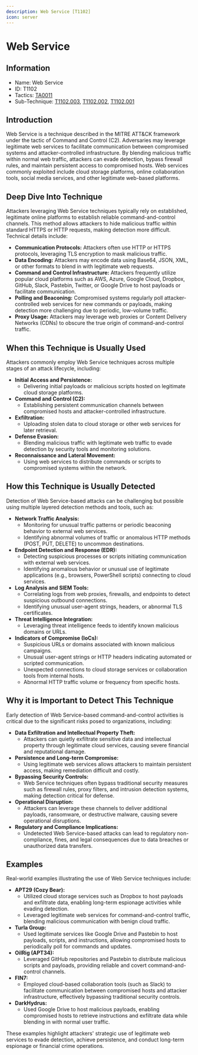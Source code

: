 ```yaml
---
description: Web Service [T1102]
icon: server
---
```


# Web Service

## Information

* Name: Web Service
* ID: T1102
* Tactics: [TA0011](../)
* Sub-Technique: [T1102.003](t1102.003.md), [T1102.002](t1102.002.md), [T1102.001](t1102.001.md)

## Introduction

Web Service is a technique described in the MITRE ATT\&CK framework under the tactic of Command and Control (C2). Adversaries may leverage legitimate web services to facilitate communication between compromised systems and attacker-controlled infrastructure. By blending malicious traffic within normal web traffic, attackers can evade detection, bypass firewall rules, and maintain persistent access to compromised hosts. Web services commonly exploited include cloud storage platforms, online collaboration tools, social media services, and other legitimate web-based platforms.

## Deep Dive Into Technique

Attackers leveraging Web Service techniques typically rely on established, legitimate online platforms to establish reliable command-and-control channels. This method allows attackers to hide malicious traffic within standard HTTPS or HTTP requests, making detection more difficult. Technical details include:

* **Communication Protocols:** Attackers often use HTTP or HTTPS protocols, leveraging TLS encryption to mask malicious traffic.
* **Data Encoding:** Attackers may encode data using Base64, JSON, XML, or other formats to blend in with legitimate web requests.
* **Command and Control Infrastructure:** Attackers frequently utilize popular cloud platforms such as AWS, Azure, Google Cloud, Dropbox, GitHub, Slack, Pastebin, Twitter, or Google Drive to host payloads or facilitate communication.
* **Polling and Beaconing:** Compromised systems regularly poll attacker-controlled web services for new commands or payloads, making detection more challenging due to periodic, low-volume traffic.
* **Proxy Usage:** Attackers may leverage web proxies or Content Delivery Networks (CDNs) to obscure the true origin of command-and-control traffic.

## When this Technique is Usually Used

Attackers commonly employ Web Service techniques across multiple stages of an attack lifecycle, including:

* **Initial Access and Persistence:**
  * Delivering initial payloads or malicious scripts hosted on legitimate cloud storage platforms.
* **Command and Control (C2):**
  * Establishing persistent communication channels between compromised hosts and attacker-controlled infrastructure.
* **Exfiltration:**
  * Uploading stolen data to cloud storage or other web services for later retrieval.
* **Defense Evasion:**
  * Blending malicious traffic with legitimate web traffic to evade detection by security tools and monitoring solutions.
* **Reconnaissance and Lateral Movement:**
  * Using web services to distribute commands or scripts to compromised systems within the network.

## How this Technique is Usually Detected

Detection of Web Service-based attacks can be challenging but possible using multiple layered detection methods and tools, such as:

* **Network Traffic Analysis:**
  * Monitoring for unusual traffic patterns or periodic beaconing behavior to external web services.
  * Identifying abnormal volumes of traffic or anomalous HTTP methods (POST, PUT, DELETE) to uncommon destinations.
* **Endpoint Detection and Response (EDR):**
  * Detecting suspicious processes or scripts initiating communication with external web services.
  * Identifying anomalous behavior or unusual use of legitimate applications (e.g., browsers, PowerShell scripts) connecting to cloud services.
* **Log Analysis and SIEM Tools:**
  * Correlating logs from web proxies, firewalls, and endpoints to detect suspicious outbound connections.
  * Identifying unusual user-agent strings, headers, or abnormal TLS certificates.
* **Threat Intelligence Integration:**
  * Leveraging threat intelligence feeds to identify known malicious domains or URLs.
* **Indicators of Compromise (IoCs):**
  * Suspicious URLs or domains associated with known malicious campaigns.
  * Unusual user-agent strings or HTTP headers indicating automated or scripted communication.
  * Unexpected connections to cloud storage services or collaboration tools from internal hosts.
  * Abnormal HTTP traffic volume or frequency from specific hosts.

## Why it is Important to Detect This Technique

Early detection of Web Service-based command-and-control activities is critical due to the significant risks posed to organizations, including:

* **Data Exfiltration and Intellectual Property Theft:**
  * Attackers can quietly exfiltrate sensitive data and intellectual property through legitimate cloud services, causing severe financial and reputational damage.
* **Persistence and Long-term Compromise:**
  * Using legitimate web services allows attackers to maintain persistent access, making remediation difficult and costly.
* **Bypassing Security Controls:**
  * Web Service techniques often bypass traditional security measures such as firewall rules, proxy filters, and intrusion detection systems, making detection critical for defense.
* **Operational Disruption:**
  * Attackers can leverage these channels to deliver additional payloads, ransomware, or destructive malware, causing severe operational disruptions.
* **Regulatory and Compliance Implications:**
  * Undetected Web Service-based attacks can lead to regulatory non-compliance, fines, and legal consequences due to data breaches or unauthorized data transfers.

## Examples

Real-world examples illustrating the use of Web Service techniques include:

* **APT29 (Cozy Bear):**
  * Utilized cloud storage services such as Dropbox to host payloads and exfiltrate data, enabling long-term espionage activities while evading detection.
  * Leveraged legitimate web services for command-and-control traffic, blending malicious communication with benign cloud traffic.
* **Turla Group:**
  * Used legitimate services like Google Drive and Pastebin to host payloads, scripts, and instructions, allowing compromised hosts to periodically poll for commands and updates.
* **OilRig (APT34):**
  * Leveraged GitHub repositories and Pastebin to distribute malicious scripts and payloads, providing reliable and covert command-and-control channels.
* **FIN7:**
  * Employed cloud-based collaboration tools (such as Slack) to facilitate communication between compromised hosts and attacker infrastructure, effectively bypassing traditional security controls.
* **DarkHydrus:**
  * Used Google Drive to host malicious payloads, enabling compromised hosts to retrieve instructions and exfiltrate data while blending in with normal user traffic.

These examples highlight attackers' strategic use of legitimate web services to evade detection, achieve persistence, and conduct long-term espionage or financial crime operations.
